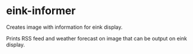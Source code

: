 # eink-informer

Creates image with information for eink display.

Prints RSS feed and weather forecast on image that can be output on eink display. 
